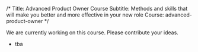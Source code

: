 /*
Title: Advanced Product Owner Course
Subtitle: Methods and skills that will make you better and more effective in your new role
Course: advanced-product-owner
*/

We are currently working on this course. Please contribute your ideas.

<split>

* tba
